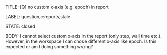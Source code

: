 TITLE:
[Q] no custom x-axis (e.g. epoch) in report

LABEL:
question,c:reports,stale

STATE:
closed

BODY:
I cannot select custom x-axis in the report (only step, wall time etc.). However, in the workspace I can chose different x-axis like epoch. Is this expected or am I doing something wrong?

